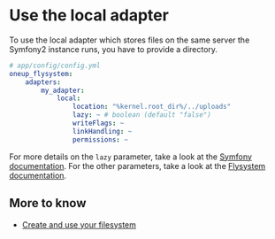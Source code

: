 # Use the local adapter

To use the local adapter which stores files on the same server the Symfony2 instance runs, you have
to provide a directory.

```yml
# app/config/config.yml
oneup_flysystem:
    adapters:
        my_adapter:
            local:
                location: "%kernel.root_dir%/../uploads"
                lazy: ~ # boolean (default "false")
                writeFlags: ~
                linkHandling: ~
                permissions: ~
```

For more details on the `lazy` parameter, take a look at the [Symfony documentation](http://symfony.com/doc/current/components/dependency_injection/lazy_services.html).
For the other parameters, take a look at the [Flysystem documentation](https://flysystem.thephpleague.com/v2/docs/adapter/local/).

## More to know
* [Create and use your filesystem](filesystem_create.md)
